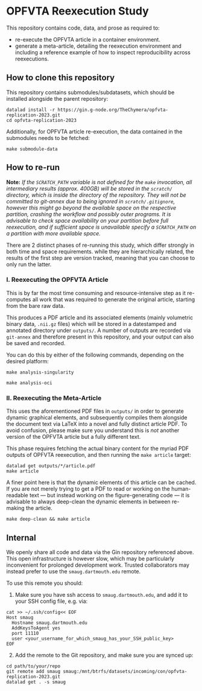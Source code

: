 # OPFVTA Reexecution Study

This repository contains code, data, and prose as required to:
* re-execute the OPFVTA article in a container environment.
* generate a meta-article, detailing the reexecution environment and including a reference example of how to inspect reproducibility across reexecutions.

## How to clone this repository

This repository contains submodules/subdatasets, which should be installed alongside the parent repository:

```console
datalad install -r https://gin.g-node.org/TheChymera/opfvta-replication-2023.git
cd opfvta-replication-2023
```

Additionally, for OPFVTA article re-execution, the data contained in the submodules needs to be fetched:

```console
make submodule-data
```

## How to re-run

**Note:** *If the `SCRATCH_PATH` variable is not defined for the `make` invocation, all intermediary results (approx. 400GB) will be stored in the `scratch/` directory, which is inside the directory of the repository.
They will not be committed to git-annex due to being ignored in `scratch/.gitignore`, however this might go beyond the available space on the respective partition, crashing the workflow and possibly outer programs.
It is advisable to check space availability on your partition before full reexecution, and if sufficient space is unavailable specify a `SCRATCH_PATH` on a partition with more available space.*

There are 2 distinct phases of re-running this study, which differ strongly in both time and space requirements.
while they are hierarchically related, the results of the first step are version tracked, meaning that you can choose to only run the latter.

### I. Reexecuting the OPFVTA Article

This is by far the most time consuming and resource-intensive step as it re-computes all work that was required to generate the original article, starting from the bare raw data.

This produces a PDF article and its associated elements (mainly volumetric binary data, `.nii.gz` files) which will be stored in a datestamped and annotated directory under `outputs/`.
A number of outputs are recorded via `git-annex` and therefore present in this repository, and your output can also be saved and recorded.

You can do this by either of the following commands, depending on the desired platform:

```console
make analysis-singularity
```

```console
make analysis-oci
```

### II. Reexecuting the Meta-Article

This uses the aforementioned PDF files in `outputs/` in order to generate dynamic graphical elements, and subsequently compiles them alongside the document text via LaTeX into a novel and fully distinct article PDF.
To avoid confusion, please make sure you understand this is *not* another version of the OPFVTA article but a fully different text.

This phase requires fetching the actual binary content for the myriad PDF outputs of OPFVTA reexecution, and then running the `make article` target:

```console
datalad get outputs/*/article.pdf
make article
```

A finer point here is that the dynamic elements of this article can be cached.
If you are not merely trying to get a PDF to read or working on the human-readable text — but instead working on the figure-generating code — it is advisable to always deep-clean the dynamic elements in between re-making the article.

```console
make deep-clean && make article
```

## Internal

We openly share all code and data via the Gin repository referenced above.
This open infrastructure is however slow, which may be particularly inconvenient for prolonged development work.
Trusted collaborators may instead prefer to use the `smaug.dartmouth.edu` remote.

To use this remote you should:

1. Make sure you have ssh access to `smaug.dartmouth.edu`, and add it to your SSH config file, e.g. via:

```console
cat >> ~/.ssh/config<< EOF
Host smaug
  Hostname smaug.dartmouth.edu
  AddKeysToAgent yes
  port 11110
  user <your_username_for_which_smaug_has_your_SSH_public_key>
EOF
```

2. Add the remote to the Git repository, and make sure you are synced up:

```console
cd path/to/your/repo
git remote add smaug smaug:/mnt/btrfs/datasets/incoming/con/opfvta-replication-2023.git
datalad get . -s smaug
```

